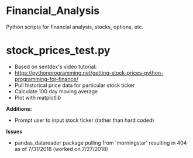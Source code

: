 # Financial_Analysis
Python scripts for financial analysis, stocks, options, etc. 

# stock_prices_test.py
- Based on sentdex's video tutorial: 
- https://pythonprogramming.net/getting-stock-prices-python-programming-for-finance/
- Pull historical price data for particular stock ticker
- Calculate 100 day moving average
- Plot with matplotlib

**Additions:**
- Prompt user to input stock ticker (rather than hard coded)

**Issues**
- pandas_datareader package pulling from 'morningstar' resulting in 404 as of 7/31/2018 (worked on 7/27/2018)
